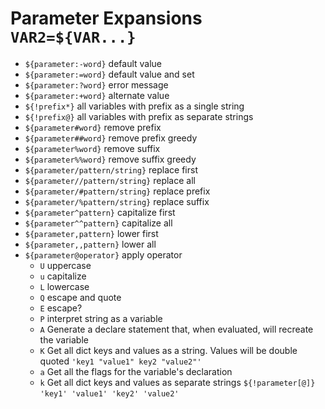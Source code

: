 # Parameter Expansions `VAR2=${VAR...}`

- `${parameter:-word}` default value
- `${parameter:=word}` default value and set
- `${parameter:?word}` error message
- `${parameter:+word}` alternate value
- `${!prefix*}` all variables with prefix as a single string
- `${!prefix@}` all variables with prefix as separate strings
- `${parameter#word}` remove prefix
- `${parameter##word}` remove prefix greedy
- `${parameter%word}` remove suffix
- `${parameter%%word}` remove suffix greedy
- `${parameter/pattern/string}` replace first
- `${parameter//pattern/string}` replace all
- `${parameter/#pattern/string}` replace prefix
- `${parameter/%pattern/string}` replace suffix
- `${parameter^pattern}` capitalize first
- `${parameter^^pattern}` capitalize all
- `${parameter,pattern}` lower first
- `${parameter,,pattern}` lower all
- `${parameter@operator}` apply operator
  - `U` uppercase
  - `u` capitalize
  - `L` lowercase
  - `Q` escape and quote
  - `E` escape?
  - `P` interpret string as a variable
  - `A` Generate a declare statement that, when evaluated, will recreate the variable
  - `K` Get all dict keys and values as a string. Values will be double quoted `'key1 "value1" key2 "value2"'`
  - `a` Get all the flags for the variable's declaration
  - `k` Get all dict keys and values as separate strings `${!parameter[@]}` `'key1' 'value1' 'key2' 'value2'`
